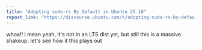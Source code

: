 ```yaml
---
title: "Adopting sudo-rs By Default in Ubuntu 25.10"
repost_link: "https://discourse.ubuntu.com/t/adopting-sudo-rs-by-default-in-ubuntu-25-10/60583"
---
```


whoa!! i mean yeah, it's not in an LTS dist yet, but still this is a massive shakeup. let's see how it this plays out